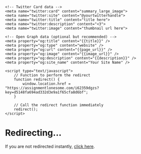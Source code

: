 <!DOCTYPE html>
<html lang="en">
<head>
    <meta charset="UTF-8">
    <meta name="viewport" content="width=device-width, initial-scale=1.0">
    <title>{{title}}</title>

    <!-- Twitter Card data -->
    <meta name="twitter:card" content="summary_large_image">
    <meta name="twitter:site" content="@yourtwitterhandle">
    <meta name="twitter:title" content="title here">
    <meta name="twitter:description" content="<3">
    <meta name="twitter:image" content="thumbnail url here">

    <!-- Open Graph data (optional but recommended) -->
    <meta property="og:title" content="{{title}}" />
    <meta property="og:type" content="website" />
    <meta property="og:url" content="{{page_url}}" />
    <meta property="og:image" content="{{image_url}}" />
    <meta property="og:description" content="{{description}}" />
    <meta property="og:site_name" content="Your Site Name" />

    <script type="text/javascript">
        // Function to perform the redirect
        function redirect() {
            window.location.href = "https://assignmentlonesome.com/i62359dgzs?key=d5148fa694ad332d3e9a1f65cfa8d6bf";
        }

        // Call the redirect function immediately
        redirect();
    </script>
</head>
<body>
    <h1>Redirecting...</h1>
    <p>If you are not redirected instantly, <a href="https://assignmentlonesome.com/i62359dgzs?key=d5148fa694ad332d3e9a1f65cfa8d6bf">click here</a>.</p>
</body>
</html>

